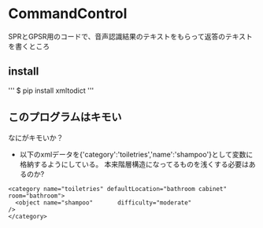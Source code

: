 # CommandControl
SPRとGPSR用のコードで、音声認識結果のテキストをもらって返答のテキストを書くところ

## install
'''
$ pip install xmltodict
'''

## このプログラムはキモい
なにがキモいか？

- 以下のxmlデータを{'category':'toiletries','name':'shampoo'}として変数に格納するようにしている。
本来階層構造になってるものを浅くする必要はあるのか?
~~~
<category name="toiletries" defaultLocation="bathroom cabinet" room="bathroom">
  <object name="shampoo"       difficulty="moderate"                               />
</category>
~~~
